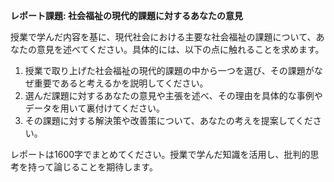 **レポート課題: 社会福祉の現代的課題に対するあなたの意見**

授業で学んだ内容を基に、現代社会における主要な社会福祉の課題について、あなたの意見を述べてください。具体的には、以下の点に触れることを求めます。

1. 授業で取り上げた社会福祉の現代的課題の中から一つを選び、その課題がなぜ重要であると考えるかを説明してください。
2. 選んだ課題に対するあなたの意見や主張を述べ、その理由を具体的な事例やデータを用いて裏付けてください。
3. その課題に対する解決策や改善策について、あなたの考えを提案してください。

レポートは1600字でまとめてください。授業で学んだ知識を活用し、批判的思考を持って論じることを期待します。
